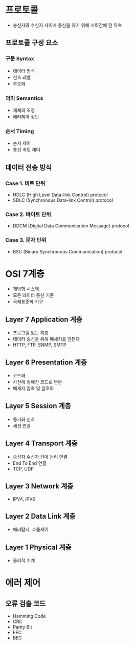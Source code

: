 # 프로토콜
- 송신자와 수신자 사이에 통신을 하기 위해 서로간에 한 약속 

## 프로토콜 구성 요소

### 구문 Syntax
- 데이터 형식
- 신호 레벨
- 부호화

### 의미 Semantics
- 개체의 조정
- 에러제어 정보

### 순서 Timing
- 순서 제어
- 통신 속도 제어 

## 데이터 전송 방식

### Case 1. 비트 단위 
- HDLC (High Level Data-link Control) protocol
- SDLC (Synchronous Data-link Control) protocol 

### Case 2. 바이트 단위
- DDCM (Digital Data Communication Message) protocol 

### Case 3. 문자 단위
- BSC (Binary Synchronous Communication) protocol 

# OSI 7계층
- 개방형 시스템
- 모든 테이터 통신 기준
- 국제표준화 기구 

## Layer 7 Application 계층
- 프로그램 있는 계층
- 데이터 송신을 위해 메세지를 만든다 
- HTTP, FTP, SNMP, SMTP 

## Layer 6 Presentation 계층
- 코드화 
- 사전에 정해진 코드로 변환
- 메세지 압축 및 암호화 

## Layer 5 Session 계층
- 동기화 신호
- 세션 연결

## Layer 4 Transport 계층
- 송신자 수신자 간에 논리 연결
- End To End 연결
- TCP, UDP

## Layer 3 Network 계층
- IPV4, IPV6

## Layer 2 Data Link 계층
- 에러탐지, 흐름제어 

## Layer 1 Physical 계층
- 물리적 기계

# 에러 제어 

## 오류 검출 코드
- Hamming Code
- CRC
- Parity Bit
- FEC
- BEC